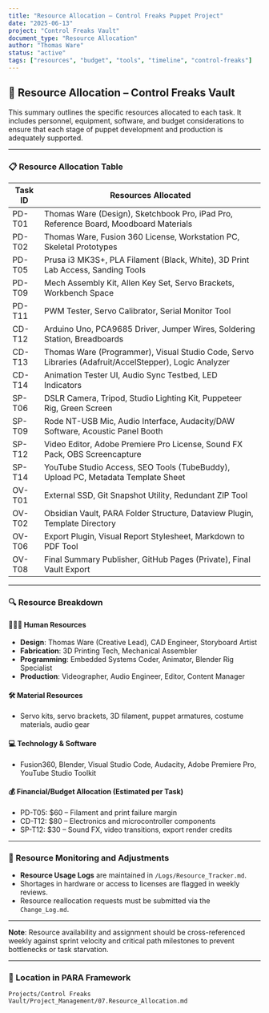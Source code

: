 ```yaml
---
title: "Resource Allocation – Control Freaks Puppet Project"
date: "2025-06-13"
project: "Control Freaks Vault"
document_type: "Resource Allocation"
author: "Thomas Ware"
status: "active"
tags: ["resources", "budget", "tools", "timeline", "control-freaks"]
---
```


## 🧰 Resource Allocation – Control Freaks Vault

This summary outlines the specific resources allocated to each task. It includes personnel, equipment, software, and budget considerations to ensure that each stage of puppet development and production is adequately supported.

---

### 📋 Resource Allocation Table

| Task ID   | Resources Allocated                                                                 |
|----------|---------------------------------------------------------------------------------------|
| PD-T01   | Thomas Ware (Design), Sketchbook Pro, iPad Pro, Reference Board, Moodboard Materials |
| PD-T02   | Thomas Ware, Fusion 360 License, Workstation PC, Skeletal Prototypes                 |
| PD-T05   | Prusa i3 MK3S+, PLA Filament (Black, White), 3D Print Lab Access, Sanding Tools      |
| PD-T09   | Mech Assembly Kit, Allen Key Set, Servo Brackets, Workbench Space                   |
| PD-T11   | PWM Tester, Servo Calibrator, Serial Monitor Tool                                   |
| CD-T12   | Arduino Uno, PCA9685 Driver, Jumper Wires, Soldering Station, Breadboards           |
| CD-T13   | Thomas Ware (Programmer), Visual Studio Code, Servo Libraries (Adafruit/AccelStepper), Logic Analyzer |
| CD-T14   | Animation Tester UI, Audio Sync Testbed, LED Indicators                             |
| SP-T06   | DSLR Camera, Tripod, Studio Lighting Kit, Puppeteer Rig, Green Screen               |
| SP-T09   | Rode NT-USB Mic, Audio Interface, Audacity/DAW Software, Acoustic Panel Booth       |
| SP-T12   | Video Editor, Adobe Premiere Pro License, Sound FX Pack, OBS Screencapture          |
| SP-T14   | YouTube Studio Access, SEO Tools (TubeBuddy), Upload PC, Metadata Template Sheet    |
| OV-T01   | External SSD, Git Snapshot Utility, Redundant ZIP Tool                              |
| OV-T02   | Obsidian Vault, PARA Folder Structure, Dataview Plugin, Template Directory          |
| OV-T06   | Export Plugin, Visual Report Stylesheet, Markdown to PDF Tool                       |
| OV-T08   | Final Summary Publisher, GitHub Pages (Private), Final Vault Export                 |

---

### 🔍 Resource Breakdown

#### 🧑‍🤝‍🧑 Human Resources
- **Design**: Thomas Ware (Creative Lead), CAD Engineer, Storyboard Artist
- **Fabrication**: 3D Printing Tech, Mechanical Assembler
- **Programming**: Embedded Systems Coder, Animator, Blender Rig Specialist
- **Production**: Videographer, Audio Engineer, Editor, Content Manager

#### 🛠️ Material Resources
- Servo kits, servo brackets, 3D filament, puppet armatures, costume materials, audio gear

#### 💻 Technology & Software
- Fusion360, Blender, Visual Studio Code, Audacity, Adobe Premiere Pro, YouTube Studio Toolkit

#### 💰 Financial/Budget Allocation (Estimated per Task)
- PD-T05: $60 – Filament and print failure margin
- CD-T12: $80 – Electronics and microcontroller components
- SP-T12: $30 – Sound FX, video transitions, export render credits

---

### 🔄 Resource Monitoring and Adjustments

- **Resource Usage Logs** are maintained in `/Logs/Resource_Tracker.md`.
- Shortages in hardware or access to licenses are flagged in weekly reviews.
- Resource reallocation requests must be submitted via the `Change_Log.md`.

---

**Note**: Resource availability and assignment should be cross-referenced weekly against sprint velocity and critical path milestones to prevent bottlenecks or task starvation.

---

### 📁 Location in PARA Framework

`Projects/Control Freaks Vault/Project_Management/07.Resource_Allocation.md`
